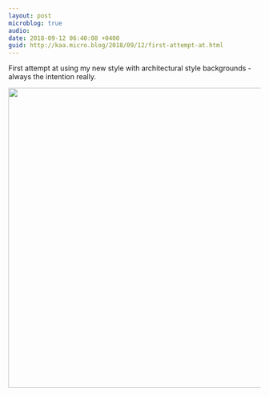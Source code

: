 ```yaml
---
layout: post
microblog: true
audio: 
date: 2018-09-12 06:40:08 +0400
guid: http://kaa.micro.blog/2018/09/12/first-attempt-at.html
---
```

First attempt at using my new style with architectural style backgrounds - always the intention really.

<img src="https://www.kaa.bz/uploads/2018/aec1927b32.jpg" width="599" height="600" />
